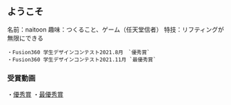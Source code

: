 ## ようこそ

名前：naitoon
趣味：つくること、ゲーム（任天堂信者）
特技：リフティングが無限にできる

```実績
・Fusion360 学生デザインコンテスト2021.8月　`優秀賞` 
・Fusion360 学生デザインコンテスト2021.11月 `最優秀賞` 
```
### 受賞動画
・[優秀賞](https://youtu.be/JfNbdVRRxlk)
・[最優秀賞](https://youtu.be/4IG4TlZK50E)
